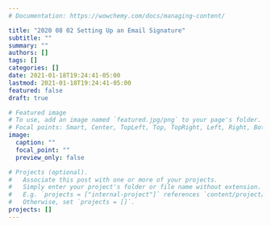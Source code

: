 ```yaml
---
# Documentation: https://wowchemy.com/docs/managing-content/

title: "2020 08 02 Setting Up an Email Signature"
subtitle: ""
summary: ""
authors: []
tags: []
categories: []
date: 2021-01-18T19:24:41-05:00
lastmod: 2021-01-18T19:24:41-05:00
featured: false
draft: true

# Featured image
# To use, add an image named `featured.jpg/png` to your page's folder.
# Focal points: Smart, Center, TopLeft, Top, TopRight, Left, Right, BottomLeft, Bottom, BottomRight.
image:
  caption: ""
  focal_point: ""
  preview_only: false

# Projects (optional).
#   Associate this post with one or more of your projects.
#   Simply enter your project's folder or file name without extension.
#   E.g. `projects = ["internal-project"]` references `content/project/deep-learning/index.md`.
#   Otherwise, set `projects = []`.
projects: []
---
```

